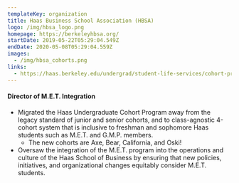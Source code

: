```yaml
---
templateKey: organization
title: Haas Business School Association (HBSA)
logo: /img/hbsa_logo.png
homepage: https://berkeleyhbsa.org/
startDate: 2019-05-22T05:29:04.549Z
endDate: 2020-05-08T05:29:04.559Z
images:
  - /img/hbsa_cohorts.png
links:
  - https://haas.berkeley.edu/undergrad/student-life-services/cohort-program/
---
```

#### Director of M.E.T. Integration
* Migrated the Haas Undergraduate Cohort Program away from the legacy standard of junior and senior cohorts, and to class-agnostic 4-cohort system that is inclusive to freshman and sophomore Haas students such as M.E.T. and G.M.P. members.
  * The new cohorts are Axe, Bear, California, and Oski!
* Oversaw the integration of the M.E.T. program into the operations and culture of the Haas School of Business by ensuring that new policies, initiatives, and organizational changes equitably consider M.E.T. students.
